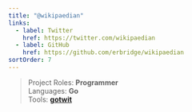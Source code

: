 ```yaml
---
title: "@wikipaedian"
links:
  - label: Twitter
    href: https://twitter.com/wikipaedian
  - label: GitHub
    href: https://github.com/erbridge/wikipaedian
sortOrder: 7
---
```


> Project Roles: **Programmer**\
> Languages: **Go**\
> Tools: **[gotwit](/tools/gotwit)**
